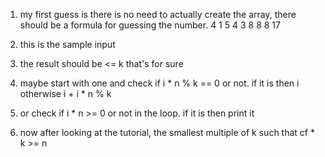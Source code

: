 1. my first guess is there is no need to actually create the array, there should be a formula
   for guessing the number.
4
1 5
4 3
8 8
8 17
2. this is the sample input
3. the result should be <= k that's for sure
4. maybe start with one and check if i * n % k == 0 or not. if it is then i otherwise i + i * n % k
5. or check if i * n >= 0 or not in the loop. if it is then print it

6. now after looking at the tutorial, the smallest multiple of k such that cf * k >= n
